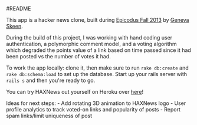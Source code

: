 #README

This app is a hacker news clone, built during [Epicodus Fall 2013](http://www.epicodus.com) by [Geneva Skeen](http://geneevesco.site44.com).

During the build of this project, I was working with hand coding user authentication, a polymorphic comment model, and a voting algorithm which degraded the points value of a link based on time passed since it had been posted vs the number of votes it had. 

To work the app locally: clone it, then make sure to run `rake db:create` and `rake db:schema:load` to set up the database. Start up your rails server with `rails s` and then you're ready to go.

You can try HAXNews out yourself on Heroku over [here](http://haxsnews.herokuapp.com)!

Ideas for next steps:
	- Add rotating 3D animation to HAXNews logo
	- User profile analytics to track voted-on links and popularity of posts
	- Report spam links/limit uniqueness of post

